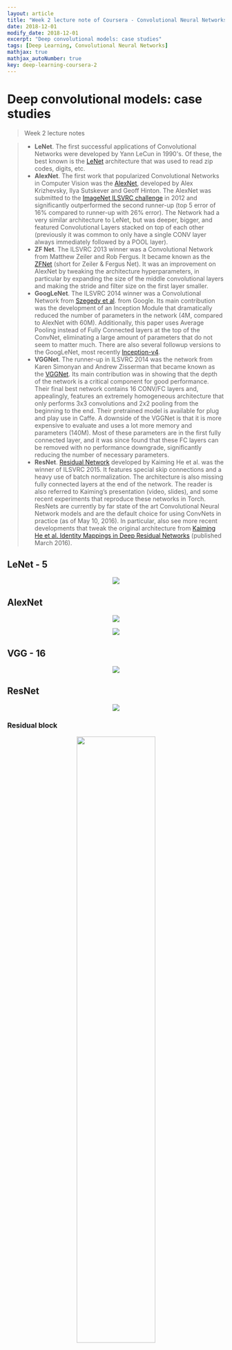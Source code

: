 ```yaml
---
layout: article
title: "Week 2 lecture note of Coursera - Convolutional Neural Networks from deeplearning.ai"
date: 2018-12-01
modify_date: 2018-12-01
excerpt: "Deep convolutional models: case studies"
tags: [Deep Learning, Convolutional Neural Networks]
mathjax: true
mathjax_autoNumber: true
key: deep-learning-coursera-2
---
```



# Deep convolutional models: case studies

> Week 2 lecture notes

> - **LeNet**. The first successful applications of Convolutional Networks were developed by Yann LeCun in 1990's. Of these, the best known is the [LeNet](http://yann.lecun.com/exdb/publis/pdf/lecun-98.pdf) architecture that was used to read zip codes, digits, etc.
> - **AlexNet**. The first work that popularized Convolutional Networks in Computer Vision was the [AlexNet](http://papers.nips.cc/paper/4824-imagenet-classification-with-deep-convolutional-neural-networks), developed by Alex Krizhevsky, Ilya Sutskever and Geoff Hinton. The AlexNet was submitted to the [ImageNet ILSVRC challenge](http://www.image-net.org/challenges/LSVRC/2014/) in 2012 and significantly outperformed the second runner-up (top 5 error of 16% compared to runner-up with 26% error). The Network had a very similar architecture to LeNet, but was deeper, bigger, and featured Convolutional Layers stacked on top of each other (previously it was common to only have a single CONV layer always immediately followed by a POOL layer).
> - **ZF Net**. The ILSVRC 2013 winner was a Convolutional Network from Matthew Zeiler and Rob Fergus. It became known as the [ZFNet](http://arxiv.org/abs/1311.2901) (short for Zeiler & Fergus Net). It was an improvement on AlexNet by tweaking the architecture hyperparameters, in particular by expanding the size of the middle convolutional layers and making the stride and filter size on the first layer smaller.
> - **GoogLeNet**. The ILSVRC 2014 winner was a Convolutional Network from [Szegedy et al](http://arxiv.org/abs/1409.4842). from Google. Its main contribution was the development of an Inception Module that dramatically reduced the number of parameters in the network (4M, compared to AlexNet with 60M). Additionally, this paper uses Average Pooling instead of Fully Connected layers at the top of the ConvNet, eliminating a large amount of parameters that do not seem to matter much. There are also several followup versions to the GoogLeNet, most recently [Inception-v4](http://arxiv.org/abs/1602.07261).
> - **VGGNet**. The runner-up in ILSVRC 2014 was the network from Karen Simonyan and Andrew Zisserman that became known as the [VGGNet](http://www.robots.ox.ac.uk/~vgg/research/very_deep/). Its main contribution was in showing that the depth of the network is a critical component for good performance. Their final best network contains 16 CONV/FC layers and, appealingly, features an extremely homogeneous architecture that only performs 3x3 convolutions and 2x2 pooling from the beginning to the end. Their pretrained model is available for plug and play use in Caffe. A downside of the VGGNet is that it is more expensive to evaluate and uses a lot more memory and parameters (140M). Most of these parameters are in the first fully connected layer, and it was since found that these FC layers can be removed with no performance downgrade, significantly reducing the number of necessary parameters.
> - **ResNet**. [Residual Network](http://arxiv.org/abs/1512.03385) developed by Kaiming He et al. was the winner of ILSVRC 2015. It features special skip connections and a heavy use of batch normalization. The architecture is also missing fully connected layers at the end of the network. The reader is also referred to Kaiming’s presentation (video, slides), and some recent experiments that reproduce these networks in Torch. ResNets are currently by far state of the art Convolutional Neural Network models and are the default choice for using ConvNets in practice (as of May 10, 2016). In particular, also see more recent developments that tweak the original architecture from [Kaiming He et al. Identity Mappings in Deep Residual Networks](https://arxiv.org/abs/1603.05027) (published March 2016).


## LeNet - 5

<p align="center">
  <img src="https://cdn-images-1.medium.com/max/1600/1*yXjgC7PFTxb-Oi_L_hoFXA.png" />
</p>


## AlexNet

<p align="center">
  <img src="https://cdn-images-1.medium.com/max/1536/1*qyc21qM0oxWEuRaj-XJKcw.png" />
</p>

<p align="center">
  <img src="https://cdn-images-1.medium.com/max/1600/1*mgYrpXPI1aOLyVtIeQYfAw.png" />
</p>


## VGG - 16


<p align="center">
  <img src="https://cdn-images-1.medium.com/max/1600/1*AVgSIT3pd73HHXU7Q_RHPw.png" />
</p>


## ResNet

<p align="center">
  <img src="https://cdn-images-1.medium.com/max/1314/1*S3TlG0XpQZSIpoDIUCQ0RQ.jpeg" />
</p>


### Residual block

<p align="center">
  <img src="https://cdn-images-1.medium.com/max/1600/1*pUyst_ciesOz_LUg0HocYg.png" width="60%"/>
</p>

> Instead of hoping each stack of layers directly fits a desired underlying mapping, we explicitly let these layers fit a residual mapping. The original mapping is recast into $F(x) + x$. We hypothesize that it is easier to optimize the residual mapping than to optimize the original, unreferenced mapping. To the extreme, if an identity mapping were optimal, it would be easier to push the residual to zero than to fit an identity mapping by a stack of nonlinear layers.


We have reformulated the fundamental building block (figure above) of our network under the assumption that the optimal function a block is trying to model is closer to an identity mapping than to a zero mapping, and that it should be easier to find the perturbations with reference to an identity mapping than to a zero mapping. This simplifies the optimization of our network at almost no cost. Subsequent blocks in our network are thus responsible for fine-tuning the output of a previous block, instead of having to generate the desired output from scratch.


## Network in Network (1 by 1 conv)

<p align="center">
  <img src="https://raw.githubusercontent.com/iamaaditya/iamaaditya.github.io/master/images/conv_arithmetic/full_padding_no_strides_transposed_small.gif" width="30%"/>
</p>

Most simplistic explanation would be that $1 \times 1$ convolution leads to dimension reductionality. For example, an image of $200 \times 200$ with $50$ features on convolution with $20$ filters of $1 \times 1$ would result in size of $200 \times 200 \times 20$.

**Feature transformation**

Although $1 \times 1$ convolution is a "**feature pooling**" technique, there is more to it than just sum pooling of features across various channels/feature-maps of a given layer. $1 \times 1$ convolution acts like coordinate-dependent transformation in the filter space. It is important to note here that this transformation is strictly linear, but in most of application of $1 \times 1$ convolution, it is succeeded by a non-linear activation layer like ReLU. This transformation is learned through the (stochastic) gradient descent. But an important distinction is that it suffers with less over-fitting due to smaller kernel size ($1 \times 1$).

**Deeper Network**

One by One convolution was first introduced in this paper titled [Network in Network](https://arxiv.org/abs/1312.4400). In this paper, the author's goal was to generate a deeper network without simply stacking more layers. It replaces few filters with a smaller perceptron layer with mixture of $1 \times 1$ and $3 \times 3$ convolutions. In a way, it can be seen as "going wide" instead of "deep", but it should be noted that in machine learning terminology, "going wide" is often meant as adding more data to the training. Combination of $1 \times 1 (\times F)$ convolution is mathematically equivalent to a multi-layer perceptron.


## Inception Network

<div class="center">
  <img src="https://cdn-images-1.medium.com/max/1600/0*CJZdXZULMr_on1Ao.jpg"/>
</div>

### Bottleneck layer

The bottleneck layer of Inception was reducing the number of features, and thus operations, at each layer, so the inference time could be kept low. Before passing data to the expensive convolution modules, the number of features was reduce by, say, $4$ times. This led to large savings in computational cost, and the success of this architecture.

Let's examine this in detail. Let's say you have 256 features coming in, and $256$ coming out, and let's say the Inception layer only performs $3 \times 3$ convolutions. That is $256 \times 256 \times 3 \times 3$ convolutions that have to be performed ($589000$s multiply-accumulate, or MAC operations). That may be more than the computational budget we have, say, to run this layer in 0.5 milli-seconds on a Google Server. Instead of doing this, we decide to reduce the number of features that will have to be convolved, say to $64$ or $256/4$. In this case, we first perform $256 \rightarrow 64 1 \times 1$ convolutions, then $64$ convolution on all Inception branches, and then we use again a $1 \times 1$ convolution from $64 \rightarrow 256$ features back again. The operations are now:

- $256 \times 64 \times 1 \times 1 = 16000 \text{s}$
- $64 \times 64 \times 3 \times 3 = 36000 \text{s}$
- $64 \times 256 \times 1 \times 1 = 16000 \text{s}$

For a total of about $70000$ versus the almost $600000$, almost 10x less operations!


## Transfer Learning

For all the examples in training sets, save them to disk and then just train the softmax function right on top of that. The advantage of the safety disk or the pre-compute method or the safety disk is that **you don't need to recompute those activations everytime you take a epoch or take a post through a training set**.

If your dataset is larger, one approach is to **freeze** some layers, that means that freeze the parameters, no updating for those layers' parameters.

**If you have more data, the number of layers to be frozen should be smaller and the number of layers you train on top could be larger.**


If you have a lot lot lot of data, then you should use the existed models (pre-trained models) and train on your dataset without freezing layers.


## Data Augmentation

### Common Data Augmentation

- Mirroring
- Random cropping
- Rotation
- Shearing
- Local warping
- etc..

### Color Shifting

<div class="center">
  <img src="https://github.com/Zhenye-Na/Zhenye-Na.github.io/blob/master/assets/images/posts-img/deeplearningspecialization/4_cnn/week2/color_shifting.png?raw=true" class="center"/>
</div>


> Advanced: PCA color augmentation
> 
> For every image each pixel is a data point which is having 3 vectors: R,G,B. You can compute co-variance matrix of these vectors in order to compute the PCA.
> 
> If you take 3x3 matrix size, computing PCA results in 3 vectors with 3 components. You can then sample 3 scale parameters, and add scaled versions of each of these 3 vectors to all pixels in the image. For best results you should also scale them by the corresponding eigenvalues. This will perturb the image colors along these PCA axes.
> 
> If PCA vectors have larger eigenvalue than the others, so it was clearly dominant and can be equivalent with brightness perturbation instead of color perturbation.


## References

[1] Question in Quora, [What is PCA color augmentation? Can you give a detailed explanation?](https://www.quora.com/What-is-PCA-color-augmentation-Can-you-give-a-detailed-explanation)  
[2] James Mishra, [PCA Color Augmentation](https://machinelearning.wtf/terms/pca-color-augmentation/)


<style>
.center {
  display: block;
  margin-left: auto;
  margin-right: auto;
}
</style>